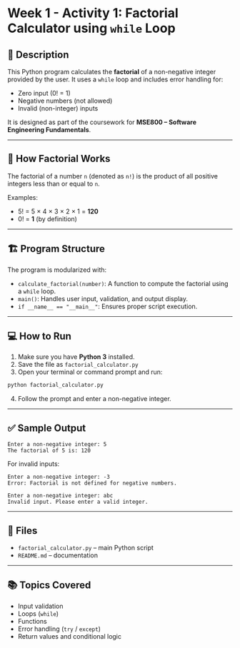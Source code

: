 # Week 1 - Activity 1: Factorial Calculator using `while` Loop

## 📘 Description

This Python program calculates the **factorial** of a non-negative integer provided by the user. It uses a `while` loop and includes error handling for:
- Zero input (0! = 1)
- Negative numbers (not allowed)
- Invalid (non-integer) inputs

It is designed as part of the coursework for **MSE800 – Software Engineering Fundamentals**.

---

## 🧮 How Factorial Works

The factorial of a number `n` (denoted as `n!`) is the product of all positive integers less than or equal to `n`.

Examples:
- 5! = 5 × 4 × 3 × 2 × 1 = **120**
- 0! = **1** (by definition)

---

## 🏗️ Program Structure

The program is modularized with:

- `calculate_factorial(number)`: A function to compute the factorial using a `while` loop.
- `main()`: Handles user input, validation, and output display.
- `if __name__ == "__main__"`: Ensures proper script execution.

---

## 💻 How to Run

1. Make sure you have **Python 3** installed.
2. Save the file as `factorial_calculator.py`
3. Open your terminal or command prompt and run:

```bash
python factorial_calculator.py
```

4. Follow the prompt and enter a non-negative integer.

---

## ✅ Sample Output

```
Enter a non-negative integer: 5
The factorial of 5 is: 120
```

For invalid inputs:

```
Enter a non-negative integer: -3
Error: Factorial is not defined for negative numbers.
```

```
Enter a non-negative integer: abc
Invalid input. Please enter a valid integer.
```

---

## 📂 Files

- `factorial_calculator.py` – main Python script
- `README.md` – documentation

---

## 📚 Topics Covered

- Input validation
- Loops (`while`)
- Functions
- Error handling (`try` / `except`)
- Return values and conditional logic
